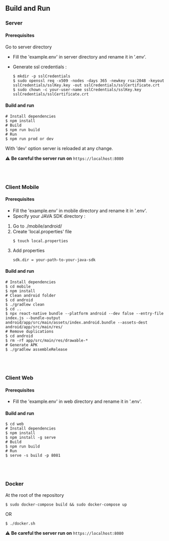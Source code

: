 ## Build and Run

### Server

#### Prerequisites

Go to server directory

- Fill the 'example.env' in server directory and rename it in '.env'.
- Generate ssl credentials :

    ```shell
    $ mkdir -p sslCredentials
    $ sudo openssl req -x509 -nodes -days 365 -newkey rsa:2048 -keyout sslCredentials/sslKey.key -out sslCredentials/sslCertificate.crt
    $ sudo chown -c your-user-name sslCredentials/sslKey.key sslCredentials/sslCertificate.crt
    ```

#### Build and run

```shell
# Install dependencies
$ npm install
# Build
$ npm run build
# Run
$ npm run prod or dev
```

With 'dev' option server is reloaded at any change.

:warning: **Be careful the server run on** ```https://localhost:8080```

<br />
<br />

### Client Mobile

#### Prerequisites

- Fill the 'example.env' in mobile directory and rename it in '.env'.
- Specify your JAVA SDK directory :
1. Go to ./mobile/android/
2. Create 'local.properties' file
    ```shell
    $ touch local.properties
    ```
3. Add properties
    ```shell
    sdk.dir = your-path-to-your-java-sdk
    ```

#### Build and run

```shell
# Install dependencies
$ cd mobile
$ npm install
# Clean android folder
$ cd android
$ ./gradlew clean
$ cd ..
$ npx react-native bundle --platform android --dev false --entry-file index.js --bundle-output android/app/src/main/assets/index.android.bundle --assets-dest android/app/src/main/res/
# Remove duplications
$ cd android
$ rm -rf app/src/main/res/drawable-*
# Generate APK
$ ./gradlew assembleRelease
```
<br />
<br />

### Client Web

#### Prerequisites

- Fill the 'example.env' in web directory and rename it in '.env'.

#### Build and run

```shell
$ cd web
# Install dependencies
$ npm install
$ npm install -g serve
# Build
$ npm run build
# Run
$ serve -s build -p 8081
```

<br />
<br />

### Docker

At the root of the repository

```shell
$ sudo docker-compose build && sudo docker-compose up
```

OR

```shell
$ ./docker.sh
```

:warning: **Be careful the server run on** ```https://localhost:8080```